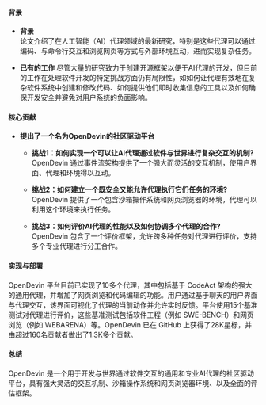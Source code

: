 #### 背景
- **背景**       
    论文介绍了在人工智能（AI）代理领域的最新研究，特别是这些代理可以通过编码、与命令行交互和浏览网页等方式与外部环境互动，进而实现复杂任务。

- **已有的工作**
    尽管大量的研究致力于创建开源框架以便于AI代理的开发，但目前的工作在处理软件开发的特定挑战方面仍有局限性，如如何让代理有效地在复杂软件系统中创建和修改代码、如何提供他们即时收集信息的工具以及如何确保开发安全并避免对用户系统的负面影响。

#### 核心贡献
- **提出了一个名为OpenDevin的社区驱动平台**
    - **挑战1：如何实现一个可以让AI代理通过软件与世界进行复杂交互的机制?**
        OpenDevin 通过事件流架构提供了一个强大而灵活的交互机制，使用户界面、代理和环境得以互动。

    - **挑战2：如何建立一个既安全又能允许代理执行它们任务的环境?**
        OpenDevin 提供了一个包含沙箱操作系统和网页浏览器的环境，代理可以利用这个环境来执行任务。

    - **挑战3：如何评价AI代理的性能以及如何协调多个代理的合作?**
        OpenDevin 包含了一个评价框架，允许跨多种任务对代理进行评价，支持多个专业代理进行分工合作。

#### 实现与部署
OpenDevin 平台目前已实现了10多个代理，其中包括基于 CodeAct 架构的强大的通用代理，并增加了网页浏览和代码编辑的功能。用户通过基于聊天的用户界面与代理交互，该界面可视化了代理的当前动作并允许实时反馈。平台使用15个基准测试对代理进行评价，这些基准测试包括软件工程（例如 SWE-BENCH）和网页浏览（例如 WEBARENA）等。OpenDevin 已在 GitHub 上获得了28K星标，并由超过160名贡献者做出了1.3K多个贡献。

#### 总结
OpenDevin 是一个用于开发与世界通过软件交互的通用和专业AI代理的社区驱动平台，具有强大灵活的交互机制、沙箱操作系统和网页浏览器环境、以及全面的评估框架。